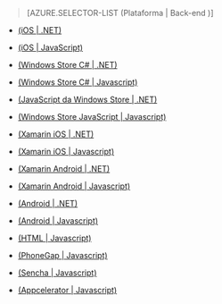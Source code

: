 > [AZURE.SELECTOR-LIST (Plataforma | Back-end )]
- [(iOS | .NET)][]
- [(iOS | JavaScript)][]
- [(Windows Store C# | .NET)][]
- [(Windows Store C# | Javascript)][]
- [(JavaScript da Windows Store | .NET)][]
- [(Windows Store JavaScript | Javascript)][]
- [(Xamarin iOS | .NET)][]
- [(Xamarin iOS | Javascript)][]
- [(Xamarin Android | .NET)][]
- [(Xamarin Android | Javascript)][]
- [(Android | .NET)][]
- [(Android | Javascript)][]
- [(HTML | Javascript)][]
- [(PhoneGap | Javascript)][]
- [(Sencha | Javascript)][]
- [(Appcelerator | Javascript)][]

  [(iOS | .NET)]: /pt-br/documentation/articles/mobile-services-dotnet-backend-ios-get-started/
  [(iOS | JavaScript)]: /pt-br/documentation/articles/mobile-services-ios-get-started/
  [(Windows Store C# | .NET)]: /pt-br/documentation/articles/mobile-services-dotnet-backend-windows-store-dotnet-get-started/
  [(Windows Store C# | Javascript)]: /pt-br/documentation/articles/mobile-services-javascript-backend-windows-store-dotnet-get-started/
  [(JavaScript da Windows Store | .NET)]: /pt-br/documentation/articles/mobile-services-dotnet-backend-windows-store-javascript-get-started/
  [(Windows Store JavaScript | Javascript)]: /pt-br/documentation/articles/mobile-services-javascript-backend-windows-store-javascript-get-started/
  [(Xamarin iOS | .NET)]: /pt-br/documentation/articles/mobile-services-dotnet-backend-xamarin-ios-get-started/
  [(Xamarin iOS | Javascript)]: /pt-br/documentation/articles/partner-xamarin-mobile-services-ios-get-started/
  [(Xamarin Android | .NET)]: /pt-br/documentation/articles/mobile-services-dotnet-backend-xamarin-android-get-started/
  [(Xamarin Android | Javascript)]: /pt-br/documentation/articles/partner-xamarin-mobile-services-android-get-started/
  [(Android | .NET)]: /pt-br/documentation/articles/mobile-services-dotnet-backend-android-get-started/
  [(Android | Javascript)]: /pt-br/documentation/articles/mobile-services-android-get-started/
  [(HTML | Javascript)]: /pt-br/documentation/articles/mobile-services-html-get-started/
  [(PhoneGap | Javascript)]: /pt-br/documentation/articles/mobile-services-javascript-backend-phonegap-get-started/
  [(Sencha | Javascript)]: /pt-br/documentation/articles/partner-sencha-mobile-services-get-started/
  [(Appcelerator | Javascript)]: /pt-br/documentation/articles/partner-appcelerator-mobile-services-javascript-backend-appcelerator-get-started/
